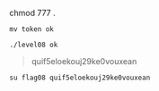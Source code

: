chmod 777 .

`mv token ok`

`./level08 ok`

> quif5eloekouj29ke0vouxean

`su flag08 quif5eloekouj29ke0vouxean`
